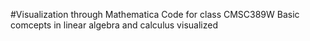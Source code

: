 #Visualization through Mathematica
Code for class CMSC389W
Basic comcepts in linear algebra and calculus visualized
